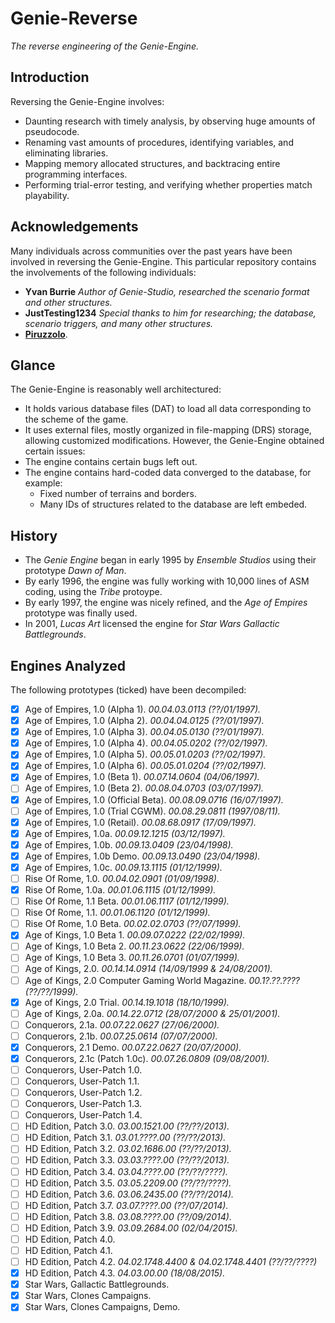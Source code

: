 # Genie-Reverse
*The reverse engineering of the Genie-Engine.*

## Introduction
Reversing the Genie-Engine involves:
 * Daunting research with timely analysis, by observing huge amounts of pseudocode.
 * Renaming vast amounts of procedures, identifying variables, and eliminating libraries.
 * Mapping memory allocated structures, and backtracing entire programming interfaces.
 * Performing trial-error testing, and verifying whether properties match playability.

## Acknowledgements
Many individuals across communities over the past years have been involved in reversing the Genie-Engine.
This particular repository contains the involvements of the following individuals:
 * **Yvan Burrie** *Author of Genie-Studio, researched the scenario format and other structures.*
 * **JustTesting1234** *Special thanks to him for researching; the database, scenario triggers, and many other structures.*
 * **[Piruzzolo](https://github.com/Piruzzolo)**.

## Glance
The Genie-Engine is reasonably well architectured:
 * It holds various database files (DAT) to load all data corresponding to the scheme of the game.
 * It uses external files, mostly organized in file-mapping (DRS) storage, allowing customized modifications.
However, the Genie-Engine obtained certain issues:
 * The engine contains certain bugs left out.
 * The engine contains hard-coded data converged to the database, for example:
    * Fixed number of terrains and borders.
    * Many IDs of structures related to the database are left embeded.

## History
 * The *Genie Engine* began in early 1995 by *Ensemble Studios* using their prototype *Dawn of Man*.
 * By early 1996, the engine was fully working with 10,000 lines of ASM coding, using the *Tribe* protoype.
 * By early 1997, the engine was nicely refined, and the *Age of Empires* prototype was finally used.
 * In 2001, *Lucas Art* licensed the engine for *Star Wars Gallactic Battlegrounds*.

## Engines Analyzed
The following prototypes (ticked) have been decompiled:
 - [x] Age of Empires, 1.0 (Alpha 1). *00.04.03.0113 (??/01/1997).*
 - [x] Age of Empires, 1.0 (Alpha 2). *00.04.04.0125 (??/01/1997).*
 - [x] Age of Empires, 1.0 (Alpha 3). *00.04.05.0130 (??/01/1997).*
 - [x] Age of Empires, 1.0 (Alpha 4). *00.04.05.0202 (??/02/1997).*
 - [x] Age of Empires, 1.0 (Alpha 5). *00.05.01.0203 (??/02/1997).*
 - [x] Age of Empires, 1.0 (Alpha 6). *00.05.01.0204 (??/02/1997).*
 - [x] Age of Empires, 1.0 (Beta 1). *00.07.14.0604 (04/06/1997).*
 - [ ] Age of Empires, 1.0 (Beta 2). *00.08.04.0703 (03/07/1997).*
 - [x] Age of Empires, 1.0 (Official Beta). *00.08.09.0716 (16/07/1997).*
 - [ ] Age of Empires, 1.0 (Trial CGWM). *00.08.29.0811 (1997/08/11).*
 - [x] Age of Empires, 1.0 (Retail). *00.08.68.0917 (17/09/1997).*
 - [x] Age of Empires, 1.0a. *00.09.12.1215 (03/12/1997).*
 - [x] Age of Empires, 1.0b. *00.09.13.0409 (23/04/1998).*
 - [x] Age of Empires, 1.0b Demo. *00.09.13.0490 (23/04/1998).*
 - [x] Age of Empires, 1.0c. *00.09.13.1115 (01/12/1999).*
 - [ ] Rise Of Rome, 1.0. *00.04.02.0901 (01/09/1998).*
 - [x] Rise Of Rome, 1.0a. *00.01.06.1115 (01/12/1999).*
 - [ ] Rise Of Rome, 1.1 Beta. *00.01.06.1117 (01/12/1999).*
 - [ ] Rise Of Rome, 1.1. *00.01.06.1120 (01/12/1999).*
 - [ ] Rise Of Rome, 1.0 Beta. *00.02.02.0703 (??/07/1999).*
 - [x] Age of Kings, 1.0 Beta 1. *00.09.07.0222 (22/02/1999).*
 - [ ] Age of Kings, 1.0 Beta 2. *00.11.23.0622 (22/06/1999).*
 - [ ] Age of Kings, 1.0 Beta 3. *00.11.26.0701 (01/07/1999).*
 - [ ] Age of Kings, 2.0. *00.14.14.0914 (14/09/1999 & 24/08/2001).*
 - [ ] Age of Kings, 2.0 Computer Gaming World Magazine. *00.1?.??.???? (??/??/1999).*
 - [x] Age of Kings, 2.0 Trial. *00.14.19.1018 (18/10/1999).*
 - [ ] Age of Kings, 2.0a. *00.14.22.0712 (28/07/2000 & 25/01/2001).*
 - [ ] Conquerors, 2.1a. *00.07.22.0627 (27/06/2000).*
 - [ ] Conquerors, 2.1b. *00.07.25.0614 (07/07/2000).*
 - [x] Conquerors, 2.1 Demo. *00.07.22.0627 (20/07/2000).*
 - [x] Conquerors, 2.1c (Patch 1.0c). *00.07.26.0809 (09/08/2001).*
 - [ ] Conquerors, User-Patch 1.0.
 - [ ] Conquerors, User-Patch 1.1.
 - [ ] Conquerors, User-Patch 1.2.
 - [ ] Conquerors, User-Patch 1.3.
 - [ ] Conquerors, User-Patch 1.4.
 - [ ] HD Edition, Patch 3.0. *03.00.1521.00 (??/??/2013).*
 - [ ] HD Edition, Patch 3.1. *03.01.????.00 (??/??/2013).*
 - [ ] HD Edition, Patch 3.2. *03.02.1686.00 (??/??/2013).*
 - [ ] HD Edition, Patch 3.3. *03.03.????.00 (??/??/2013).*
 - [ ] HD Edition, Patch 3.4. *03.04.????.00 (??/??/????).*
 - [ ] HD Edition, Patch 3.5. *03.05.2209.00 (??/??/????).*
 - [ ] HD Edition, Patch 3.6. *03.06.2435.00 (??/??/2014).*
 - [ ] HD Edition, Patch 3.7. *03.07.????.00 (??/07/2014).*
 - [ ] HD Edition, Patch 3.8. *03.08.????.00 (??/09/2014).*
 - [ ] HD Edition, Patch 3.9. *03.09.2684.00 (02/04/2015).*
 - [ ] HD Edition, Patch 4.0.
 - [ ] HD Edition, Patch 4.1.
 - [ ] HD Edition, Patch 4.2. *04.02.1748.4400 & 04.02.1748.4401 (??/??/????)*
 - [x] HD Edition, Patch 4.3. *04.03.00.00 (18/08/2015).*
 - [x] Star Wars, Gallactic Battlegrounds.
 - [x] Star Wars, Clones Campaigns.
 - [x] Star Wars, Clones Campaigns, Demo.

